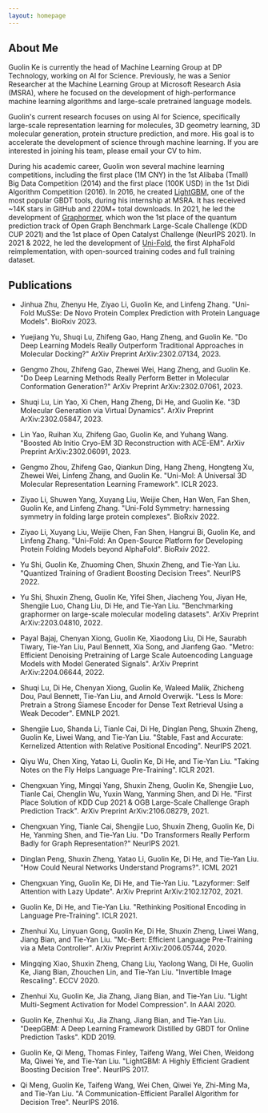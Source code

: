```yaml
---
layout: homepage
---
```


## About Me

Guolin Ke is currently the head of Machine Learning Group at DP Technology, working on AI for Science. Previously, he was a Senior Researcher at the Machine Learning Group at Microsoft Research Asia (MSRA), where he focused on the development of high-performance machine learning algorithms and large-scale pretrained language models. 

Guolin's current research focuses on using AI for Science, specifically large-scale representation learning for molecules, 3D geometry learning, 3D molecular generation, protein structure prediction, and more. His goal is to accelerate the development of science through machine learning. If you are interested in joining his team, please email your CV to him.

During his academic career, Guolin won several machine learning competitions, including the first place (1M CNY) in the 1st Alibaba (Tmall) Big Data Competition (2014) and the first place (100K USD) in the 1st Didi Algorithm Competition (2016). 
In 2016, he created [LightGBM](https://github.com/microsoft/LightGBM), one of the most popular GBDT tools, during his internship at MSRA. It has received ~14K stars in GitHub and 220M+ total downloads. 
In 2021, he led the development of [Graphormer](https://github.com/microsoft/Graphormer), which won the 1st place of the quantum prediction track of Open Graph Benchmark Large-Scale Challenge (KDD CUP 2021) and the 1st place of Open Catalyst Challenge (NeurIPS 2021). 
In 2021 & 2022, he led the development of [Uni-Fold](https://github.com/dptech-corp/Uni-Fold), the first AlphaFold reimplementation, with open-sourced training codes and full training dataset.

## Publications

- Jinhua Zhu, Zhenyu He, Ziyao Li, Guolin Ke, and Linfeng Zhang. "Uni-Fold MuSSe: De Novo Protein Complex Prediction with Protein Language Models". BioRxiv 2023.

- Yuejiang Yu, Shuqi Lu, Zhifeng Gao, Hang Zheng, and Guolin Ke. "Do Deep Learning Models Really Outperform Traditional Approaches in Molecular Docking?" ArXiv Preprint ArXiv:2302.07134, 2023.

- Gengmo Zhou, Zhifeng Gao, Zhewei Wei, Hang Zheng, and Guolin Ke. "Do Deep Learning Methods Really Perform Better in Molecular Conformation Generation?" ArXiv Preprint ArXiv:2302.07061, 2023.

- Shuqi Lu, Lin Yao, Xi Chen, Hang Zheng, Di He, and Guolin Ke. "3D Molecular Generation via Virtual Dynamics". ArXiv Preprint ArXiv:2302.05847, 2023.

- Lin Yao, Ruihan Xu, Zhifeng Gao, Guolin Ke, and Yuhang Wang. "Boosted Ab Initio Cryo-EM 3D Reconstruction with ACE-EM". ArXiv Preprint ArXiv:2302.06091, 2023.

- Gengmo Zhou, Zhifeng Gao, Qiankun Ding, Hang Zheng, Hongteng Xu, Zhewei Wei, Linfeng Zhang, and Guolin Ke. "Uni-Mol: A Universal 3D Molecular Representation Learning Framework". ICLR 2023.

- Ziyao Li, Shuwen Yang, Xuyang Liu, Weijie Chen, Han Wen, Fan Shen, Guolin Ke, and Linfeng Zhang. "Uni-Fold Symmetry: harnessing symmetry in folding large protein complexes". BioRxiv 2022.

- Ziyao Li, Xuyang Liu, Weijie Chen, Fan Shen, Hangrui Bi, Guolin Ke, and Linfeng Zhang. "Uni-Fold: An Open-Source Platform for Developing Protein Folding Models beyond AlphaFold". BioRxiv 2022.

- Yu Shi, Guolin Ke, Zhuoming Chen, Shuxin Zheng, and Tie-Yan Liu. "Quantized Training of Gradient Boosting Decision Trees". NeurIPS 2022.

- Yu Shi, Shuxin Zheng, Guolin Ke, Yifei Shen, Jiacheng You, Jiyan He, Shengjie Luo, Chang Liu, Di He, and Tie-Yan Liu. "Benchmarking graphormer on large-scale molecular modeling datasets". ArXiv Preprint ArXiv:2203.04810, 2022.

- Payal Bajaj, Chenyan Xiong, Guolin Ke, Xiaodong Liu, Di He, Saurabh Tiwary, Tie-Yan Liu, Paul Bennett, Xia Song, and Jianfeng Gao. "Metro: Efficient Denoising Pretraining of Large Scale Autoencoding Language Models with Model Generated Signals". ArXiv Preprint ArXiv:2204.06644, 2022.

- Shuqi Lu, Di He, Chenyan Xiong, Guolin Ke, Waleed Malik, Zhicheng Dou, Paul Bennett, Tie-Yan Liu, and Arnold Overwijk. "Less Is More: Pretrain a Strong Siamese Encoder for Dense Text Retrieval Using a Weak Decoder". EMNLP 2021.

- Shengjie Luo, Shanda Li, Tianle Cai, Di He, Dinglan Peng, Shuxin Zheng, Guolin Ke, Liwei Wang, and Tie-Yan Liu. "Stable, Fast and Accurate: Kernelized Attention with Relative Positional Encoding". NeurIPS 2021.

- Qiyu Wu, Chen Xing, Yatao Li, Guolin Ke, Di He, and Tie-Yan Liu. "Taking Notes on the Fly Helps Language Pre-Training". ICLR 2021.

- Chengxuan Ying, Mingqi Yang, Shuxin Zheng, Guolin Ke, Shengjie Luo, Tianle Cai, Chenglin Wu, Yuxin Wang, Yanming Shen, and Di He. "First Place Solution of KDD Cup 2021 & OGB Large-Scale Challenge Graph Prediction Track". ArXiv Preprint ArXiv:2106.08279, 2021.

- Chengxuan Ying, Tianle Cai, Shengjie Luo, Shuxin Zheng, Guolin Ke, Di He, Yanming Shen, and Tie-Yan Liu. "Do Transformers Really Perform Badly for Graph Representation?" NeurIPS 2021.

- Dinglan Peng, Shuxin Zheng, Yatao Li, Guolin Ke, Di He, and Tie-Yan Liu. "How Could Neural Networks Understand Programs?". ICML 2021

- Chengxuan Ying, Guolin Ke, Di He, and Tie-Yan Liu. "Lazyformer: Self Attention with Lazy Update". ArXiv Preprint ArXiv:2102.12702, 2021.

- Guolin Ke, Di He, and Tie-Yan Liu. "Rethinking Positional Encoding in Language Pre-Training". ICLR 2021.

- Zhenhui Xu, Linyuan Gong, Guolin Ke, Di He, Shuxin Zheng, Liwei Wang, Jiang Bian, and Tie-Yan Liu. "Mc-Bert: Efficient Language Pre-Training via a Meta Controller". ArXiv Preprint ArXiv:2006.05744, 2020.

- Mingqing Xiao, Shuxin Zheng, Chang Liu, Yaolong Wang, Di He, Guolin Ke, Jiang Bian, Zhouchen Lin, and Tie-Yan Liu. "Invertible Image Rescaling". ECCV 2020.

- Zhenhui Xu, Guolin Ke, Jia Zhang, Jiang Bian, and Tie-Yan Liu. "Light Multi-Segment Activation for Model Compression". In AAAI 2020.

- Guolin Ke, Zhenhui Xu, Jia Zhang, Jiang Bian, and Tie-Yan Liu. "DeepGBM: A Deep Learning Framework Distilled by GBDT for Online Prediction Tasks". KDD 2019.

- Guolin Ke, Qi Meng, Thomas Finley, Taifeng Wang, Wei Chen, Weidong Ma, Qiwei Ye, and Tie-Yan Liu. "LightGBM: A Highly Efficient Gradient Boosting Decision Tree". NeurIPS 2017.

- Qi Meng, Guolin Ke, Taifeng Wang, Wei Chen, Qiwei Ye, Zhi-Ming Ma, and Tie-Yan Liu. "A Communication-Efficient Parallel Algorithm for Decision Tree". NeurIPS 2016.
